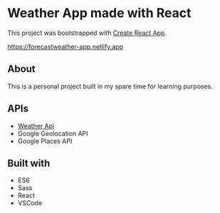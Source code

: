 # Weather App made with React

This project was bootstrapped with [Create React App](https://github.com/facebook/create-react-app).

https://forecastweather-app.netlify.app
## About

This is a personal project built in my spare time for learning purposes.

## APIs

- [Weather Api](https://www.weatherapi.com/)
- Google Geolocation API
- Google Places API

## Built with
- ES6
- Sass
- React
- VSCode

